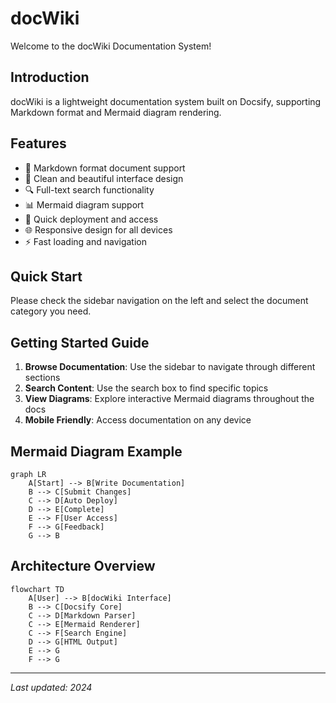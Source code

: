 # docWiki

Welcome to the docWiki Documentation System!

## Introduction

docWiki is a lightweight documentation system built on Docsify, supporting Markdown format and Mermaid diagram rendering.

## Features

- 📝 Markdown format document support
- 🎨 Clean and beautiful interface design
- 🔍 Full-text search functionality
- 📊 Mermaid diagram support
- 🚀 Quick deployment and access
- 🌐 Responsive design for all devices
- ⚡ Fast loading and navigation

## Quick Start

Please check the sidebar navigation on the left and select the document category you need.

## Getting Started Guide

1. **Browse Documentation**: Use the sidebar to navigate through different sections
2. **Search Content**: Use the search box to find specific topics
3. **View Diagrams**: Explore interactive Mermaid diagrams throughout the docs
4. **Mobile Friendly**: Access documentation on any device

## Mermaid Diagram Example

```mermaid
graph LR
    A[Start] --> B[Write Documentation]
    B --> C[Submit Changes]
    C --> D[Auto Deploy]
    D --> E[Complete]
    E --> F[User Access]
    F --> G[Feedback]
    G --> B
```

## Architecture Overview

```mermaid
flowchart TD
    A[User] --> B[docWiki Interface]
    B --> C[Docsify Core]
    C --> D[Markdown Parser]
    C --> E[Mermaid Renderer]
    C --> F[Search Engine]
    D --> G[HTML Output]
    E --> G
    F --> G
```

---

*Last updated: 2024*
